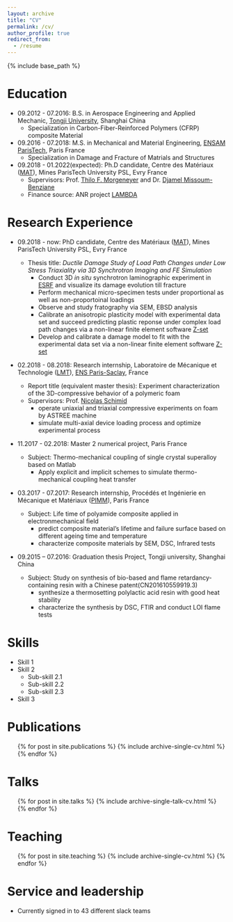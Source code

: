 ```yaml
---
layout: archive
title: "CV"
permalink: /cv/
author_profile: true
redirect_from:
  - /resume
---
```


{% include base_path %}

Education
======
* 09.2012 - 07.2016: B.S. in Aerospace Engineering and Applied Mechanic, [Tongji University](https://en.tongji.edu.cn/), Shanghai China
  * Specialization in Carbon-Fiber-Reinforced Polymers (CFRP) composite Material
* 09.2016 - 07.2018: M.S. in Mechanical and Material Engineering, [ENSAM ParisTech](https://artsetmetiers.fr/), Paris France
  * Specialization in Damage and Fracture of Matrials and Structures
* 09.2018 - 01.2022(expected): Ph.D candidate, Centre des Matériaux ([MAT](https://www.mat.minesparis.psl.eu/Accueil/)), Mines ParisTech University PSL, Evry France   
  * Supervisors: Prof. [Thilo F. Morgeneyer](https://matperso.minesparis.psl.eu/Personnel/thilo.morgeneyer/&?lang=en) and Dr. [Djamel Missoum-Benziane](https://www.minesparis.psl.eu/Services/Annuaire/djamel-missoum-benziane)  
  * Finance source: ANR project [LAMBDA](https://scanr.enseignementsup-recherche.gouv.fr/project/ANR-17-CE08-0051)

Research Experience
======
* 09.2018 - now: PhD candidate, Centre des Matériaux ([MAT](https://www.mat.minesparis.psl.eu/Accueil/)), Mines ParisTech University PSL, Evry France
  * Thesis title: *Ductile Damage Study of Load Path Changes under Low Stress Triaxiality via 3D Synchrotron Imaging and FE Simulation*  
    * Conduct 3D _in situ_ synchrotron laminographic experiment in [ESRF](https://www.esrf.fr/) and visualize its damage evolution till fracture
    * Perform mechanical micro-specimen tests under proportional as well as non-proportoinal loadings
    * Observe and study fratography via SEM, EBSD analysis 
    * Calibrate an anisotropic plasticity model with experimental data set and succeed predicting plastic reponse under complex load path changes via a non-linear finite element software [Z-set](http://www.zset-software.com/)   
    * Develop and calibrate a damage model to fit with the experimental data set via a non-linear finite element software [Z-set](http://www.zset-software.com/) 

* 02.2018 - 08.2018: Research internship, Laboratoire de Mécanique et Technologie ([LMT](http://lmt.ens-paris-saclay.fr/)), [ENS Paris-Saclay](http://ens-paris-saclay.fr/), France
  * Report title (equivalent master thesis): Experiment characterization of the 3D-compressive behavior of a polymeric foam
  * Supervisors: Prof. [Nicolas Schimid](https://w3.lmt.ens-cachan.fr/site/php_perso/perso_page_lmt.php?nom=SCHMITT&secteur=1-CE)
     - operate uniaxial and triaxial compressive experiments on foam by ASTREE machine
     - simulate multi-axial device loading process and optimize experimental process
     
* 11.2017 - 02.2018: Master 2 numerical project, Paris France
  * Subject: Thermo-mechanical coupling of single crystal superalloy based on Matlab
    * Apply explicit and implicit schemes to simulate thermo-mechanical coupling heat transfer

* 03.2017 - 07.2017: Research internship, Procédés et Ingénierie en Mécanique et Matériaux ([PIMM](https://pimm.artsetmetiers.fr/)), Paris France
  * Subject: Life time of polyamide composite applied in electronmechanical field
    * predict composite material’s lifetime and failure surface based on different ageing time and temperature
    * characterize composite materials by SEM, DSC, Infrared tests 

* 09.2015 – 07.2016: Graduation thesis Project, Tongji university, Shanghai China 
  * Subject: Study on synthesis of bio-based and flame retardancy-containing resin with a Chinese patent(CN201610559919.3) 
    -	synthesize a thermosetting polylactic acid resin with good heat stability 
    -	characterize the synthesis by DSC, FTIR and conduct LOI flame tests 

  
Skills
======
* Skill 1
* Skill 2
  * Sub-skill 2.1
  * Sub-skill 2.2
  * Sub-skill 2.3
* Skill 3

Publications
======
  <ul>{% for post in site.publications %}
    {% include archive-single-cv.html %}
  {% endfor %}</ul>
  
Talks
======
  <ul>{% for post in site.talks %}
    {% include archive-single-talk-cv.html %}
  {% endfor %}</ul>
  
Teaching
======
  <ul>{% for post in site.teaching %}
    {% include archive-single-cv.html %}
  {% endfor %}</ul>
  
Service and leadership
======
* Currently signed in to 43 different slack teams
